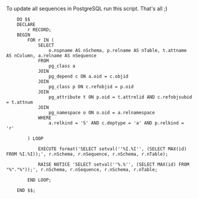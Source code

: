 To update all sequences in PostgreSQL run this script. That's all ;)




		DO $$
		DECLARE
		    r RECORD;
		BEGIN
		    FOR r IN (
		        SELECT
					o.nspname AS nSchema, p.relname AS nTable, t.attname AS nColumn, a.relname AS nSequence
		        FROM
		            pg_class a
		        JOIN
		            pg_depend c ON a.oid = c.objid
		        JOIN
		            pg_class p ON c.refobjid = p.oid
		        JOIN
		            pg_attribute t ON p.oid = t.attrelid AND c.refobjsubid = t.attnum
				JOIN 
					pg_namespace o ON o.oid = a.relnamespace
		        WHERE
		            a.relkind = 'S' AND c.deptype = 'a' AND p.relkind = 'r'
		
		    ) LOOP
		
				EXECUTE format('SELECT setval(''%I.%I'', (SELECT MAX(id) FROM %I.%I));', r.nSchema, r.nSequence, r.nSchema, r.nTable);
		
				RAISE NOTICE 'SELECT setval(''%.%'', (SELECT MAX(id) FROM "%"."%"));', r.nSchema, r.nSequence, r.nSchema, r.nTable;
		
		    END LOOP;
			
		END $$;
